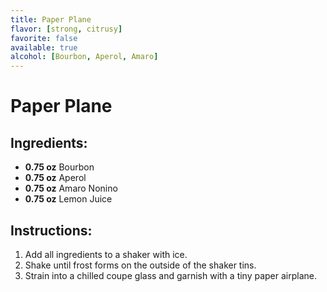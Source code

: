 ```yaml
---
title: Paper Plane
flavor: [strong, citrusy]
favorite: false
available: true
alcohol: [Bourbon, Aperol, Amaro]
---
```

# Paper Plane

## Ingredients:
- **0.75 oz** Bourbon
- **0.75 oz** Aperol
- **0.75 oz** Amaro Nonino
- **0.75 oz** Lemon Juice

## Instructions:
1. Add all ingredients to a shaker with ice.
2. Shake until frost forms on the outside of the shaker tins.
3. Strain into a chilled coupe glass and garnish with a tiny paper airplane.




